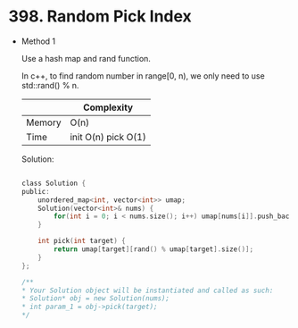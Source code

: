 # 398. Random Pick Index

- Method 1

  Use a hash map and rand function.

  In c++, to find random number in range[0, n), we only need to use std::rand() % n.

  |        | Complexity          |
  | ------ | ------------------- |
  | Memory | O(n)                |
  | Time   | init O(n) pick O(1) |

  Solution:

  ```h

  class Solution {
  public:
      unordered_map<int, vector<int>> umap;
      Solution(vector<int>& nums) {
          for(int i = 0; i < nums.size(); i++) umap[nums[i]].push_back(i);
      }

      int pick(int target) {
          return umap[target][rand() % umap[target].size()];
      }
  };

  /**
  * Your Solution object will be instantiated and called as such:
  * Solution* obj = new Solution(nums);
  * int param_1 = obj->pick(target);
  */

  ```

<!-- - Method 2

    This is another method.

    | |   Complexity  |
    | ----------- | ----------- |
    |  Memory     | O(n) |
    |      Time       |  O(n) |


    Solution:

    ``` h



    ```

- Additional Knowledge:

    Here are some additional knowledge.



<br> -->
